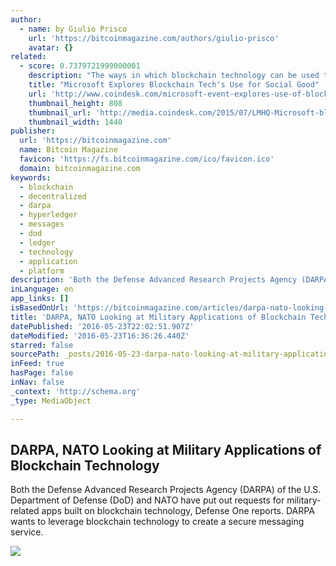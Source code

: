 ```yaml
---
author:
  - name: by Giulio Prisco
    url: 'https://bitcoinmagazine.com/authors/giulio-prisco'
    avatar: {}
related:
  - score: 0.7379721999000001
    description: "The ways in which blockchain technology can be used to support social good were discussed at an event hosted by Microsoft's Civic Innovation team in New York last night. Taking place at the LMHQ venue in Lower Manhattan, the event was kicked off by John Paul Farmer, director of technology and civic innovation at Microsoft."
    title: "Microsoft Explores Blockchain Tech's Use for Social Good"
    url: 'http://www.coindesk.com/microsoft-event-explores-use-of-blockchain-tech-for-social-good-2/'
    thumbnail_height: 808
    thumbnail_url: 'http://media.coindesk.com/2015/07/LMHQ-Microsoft-blockchain-discussion.png'
    thumbnail_width: 1440
publisher:
  url: 'https://bitcoinmagazine.com'
  name: Bitcoin Magazine
  favicon: 'https://fs.bitcoinmagazine.com/ico/favicon.ico'
  domain: bitcoinmagazine.com
keywords:
  - blockchain
  - decentralized
  - darpa
  - hyperledger
  - messages
  - dod
  - ledger
  - technology
  - application
  - platform
description: 'Both the Defense Advanced Research Projects Agency (DARPA) of the U.S. Department of Defense (DoD) and NATO have put out requests for military-related apps built on blockchain technology, Defense One reports. DARPA wants to leverage blockchain technology to create a secure messaging service.'
inLanguage: en
app_links: []
isBasedOnUrl: 'https://bitcoinmagazine.com/articles/darpa-nato-looking-at-military-applications-of-blockchain-technology-1464018766'
title: 'DARPA, NATO Looking at Military Applications of Blockchain Technology'
datePublished: '2016-05-23T22:02:51.907Z'
dateModified: '2016-05-23T16:36:26.440Z'
starred: false
sourcePath: _posts/2016-05-23-darpa-nato-looking-at-military-applications-of-blockchain-t.md
inFeed: true
hasPage: false
inNav: false
_context: 'http://schema.org'
_type: MediaObject

---
```

<article style=""><h1>DARPA, NATO Looking at Military Applications of Blockchain Technology</h1><p>Both the Defense Advanced Research Projects Agency (DARPA) of the U.S. Department of Defense (DoD) and NATO have put out requests for military-related apps built on blockchain technology, Defense One reports. DARPA wants to leverage blockchain technology to create a secure messaging service.</p><img src="https://fs.bitcoinmagazine.com/img/articles/darpa-nato-looking-at-military-applications-of-blockchain-technology.jpg" /></article>